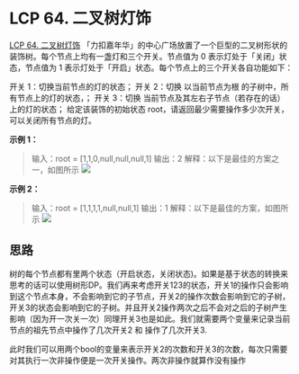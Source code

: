 # LCP 64. 二叉树灯饰
[LCP 64. 二叉树灯饰](https://leetcode.cn/problems/U7WvvU/)
「力扣嘉年华」的中心广场放置了一个巨型的二叉树形状的装饰树。每个节点上均有一盏灯和三个开关。节点值为 0 表示灯处于「关闭」状态，节点值为 1 表示灯处于「开启」状态。每个节点上的三个开关各自功能如下：

开关 1：切换当前节点的灯的状态；
开关 2：切换 以当前节点为根 的子树中，所有节点上的灯的状态，；
开关 3：切换 当前节点及其左右子节点（若存在的话） 上的灯的状态；
给定该装饰的初始状态 root，请返回最少需要操作多少次开关，可以关闭所有节点的灯。

**示例 1：**
> 输入：root = [1,1,0,null,null,null,1]
> 输出：2
> 解释：以下是最佳的方案之一，如图所示
> ![](https://pic.leetcode-cn.com/1629357030-GSbzpY-b71b95bf405e3b223e00b2820a062ba4.gif)

**示例 2：**
> 输入：root = [1,1,1,1,null,null,1]
> 输出：1
> 解释：以下是最佳的方案，如图所示
> ![](https://pic.leetcode-cn.com/1629356950-HZsKZC-a4091b6448a0089b4d9e8f0390ff9ac6.gif)

## 思路
树的每个节点都有里两个状态（开启状态，关闭状态)。如果是基于状态的转换来思考的话可以使用树形DP。我们再来考虑开关123的状态，开关1的操作只会影响到这个节点本身，不会影响到它的子节点，开关2的操作次数会影响到它的子树，开关3的状态会影响到它的子树。并且开关2操作两次之后不会对之后的子树产生影响（因为开一次关一次）同理开关3也是如此。我们就需要两个变量来记录当前节点的祖先节点中操作了几次开关2 和 操作了几次开关3.

此时我们可以用两个bool的变量来表示开关2的次数和开关3的次数，每次只需要对其执行一次非操作便是一次开关操作。两次非操作就算作没有操作





